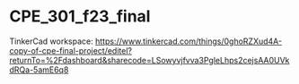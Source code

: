 # CPE_301_f23_final

TinkerCad workspace: https://www.tinkercad.com/things/0ghoRZXud4A-copy-of-cpe-final-project/editel?returnTo=%2Fdashboard&sharecode=LSowyvjfvva3PgleLhps2cejsAA0UVkdRQa-5amE6q8
